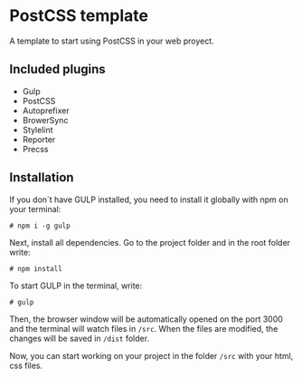 # PostCSS template

A template to start using PostCSS in your web proyect.

## Included plugins

- Gulp
- PostCSS
- Autoprefixer
- BrowerSync
- Stylelint
- Reporter
- Precss

## Installation

If you don´t have GULP installed, you need to install it globally with npm on your terminal:

`# npm i -g gulp`

Next, install all dependencies. Go to the project folder and in the root folder write:

`# npm install`

To start GULP in the terminal, write:

`# gulp`

Then, the browser window will be automatically opened on the port 3000 and the terminal will watch files in `/src`. When the files are modified, the changes will be saved in `/dist` folder.

Now, you can start working on your project in the folder `/src` with your html, css files.